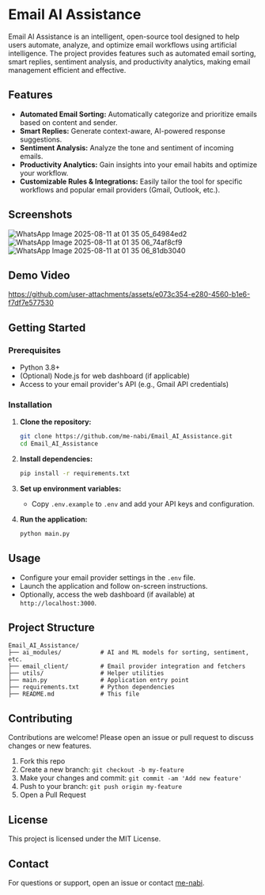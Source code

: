 # Email AI Assistance

Email AI Assistance is an intelligent, open-source tool designed to help users automate, analyze, and optimize email workflows using artificial intelligence. The project provides features such as automated email sorting, smart replies, sentiment analysis, and productivity analytics, making email management efficient and effective.

## Features

- **Automated Email Sorting:** Automatically categorize and prioritize emails based on content and sender.
- **Smart Replies:** Generate context-aware, AI-powered response suggestions.
- **Sentiment Analysis:** Analyze the tone and sentiment of incoming emails.
- **Productivity Analytics:** Gain insights into your email habits and optimize your workflow.
- **Customizable Rules & Integrations:** Easily tailor the tool for specific workflows and popular email providers (Gmail, Outlook, etc.).

## Screenshots
![WhatsApp Image 2025-08-11 at 01 35 05_64984ed2](https://github.com/user-attachments/assets/ba4a5651-65a8-402a-b534-8c5faae1bdba)
![WhatsApp Image 2025-08-11 at 01 35 06_74af8cf9](https://github.com/user-attachments/assets/cc772251-ede9-4ee2-beda-bf1a4c1a3501)
![WhatsApp Image 2025-08-11 at 01 35 06_81db3040](https://github.com/user-attachments/assets/db451eee-85cf-42f6-858d-2bcd3ac2497e)



<!-- Add screenshots of the application here -->
<!-- Example: -->
<!-- ![Dashboard Screenshot](screenshots/dashboard.png) -->

## Demo Video

https://github.com/user-attachments/assets/e073c354-e280-4560-b1e6-f7df7e577530

<!-- Example: [Watch Demo](https://youtu.be/your-demo-video-url) -->

## Getting Started

### Prerequisites

- Python 3.8+
- (Optional) Node.js for web dashboard (if applicable)
- Access to your email provider's API (e.g., Gmail API credentials)

### Installation

1. **Clone the repository:**
   ```bash
   git clone https://github.com/me-nabi/Email_AI_Assistance.git
   cd Email_AI_Assistance
   ```

2. **Install dependencies:**
   ```bash
   pip install -r requirements.txt
   ```

3. **Set up environment variables:**
   - Copy `.env.example` to `.env` and add your API keys and configuration.

4. **Run the application:**
   ```bash
   python main.py
   ```

## Usage

- Configure your email provider settings in the `.env` file.
- Launch the application and follow on-screen instructions.
- Optionally, access the web dashboard (if available) at `http://localhost:3000`.

## Project Structure

```
Email_AI_Assistance/
├── ai_modules/           # AI and ML models for sorting, sentiment, etc.
├── email_client/         # Email provider integration and fetchers
├── utils/                # Helper utilities
├── main.py               # Application entry point
├── requirements.txt      # Python dependencies
├── README.md             # This file
```

## Contributing

Contributions are welcome! Please open an issue or pull request to discuss changes or new features.

1. Fork this repo
2. Create a new branch: `git checkout -b my-feature`
3. Make your changes and commit: `git commit -am 'Add new feature'`
4. Push to your branch: `git push origin my-feature`
5. Open a Pull Request

## License

This project is licensed under the MIT License.

## Contact

For questions or support, open an issue or contact [me-nabi](https://github.com/me-nabi).
